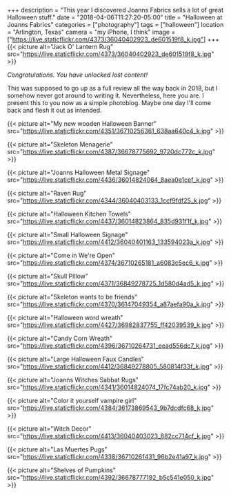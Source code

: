 +++
description = "This year I discovered Joanns Fabrics sells a lot of great Halloween stuff."
date = "2018-04-06T11:27:20-05:00"
title = "Halloween at Joanns Fabrics"
categories = ["photography"]
tags = ["halloween"]
location = "Arlington, Texas"
camera = "my iPhone, I think"
image = ["https://live.staticflickr.com/4373/36040402923_de601519f8_k.jpg"]
+++
{{< picture alt="Jack O' Lantern Rug" src="https://live.staticflickr.com/4373/36040402923_de601519f8_k.jpg" >}}
<!--more-->

*Congratulations. You have unlocked lost content!*

This was supposed to go up as a full review all the way back in 2018, but I somehow never got around to writing it. Nevertheless, here you are. I present this to you now as a simple photoblog. Maybe one day I'll come back and flesh it out as intended.

{{< picture alt="My new wooden Halloween Banner" src="https://live.staticflickr.com/4351/36710256361_638aa640c4_k.jpg" >}}

{{< picture alt="Skeleton Menagerie" src="https://live.staticflickr.com/4387/36678775692_9720dc772c_k.jpg" >}}

{{< picture alt="Joanns Halloween Metal Signage" src="https://live.staticflickr.com/4436/36014824064_8aea0e1cef_k.jpg" >}}

{{< picture alt="Raven Rug" src="https://live.staticflickr.com/4344/36040403133_1ccf9fdf25_k.jpg" >}}

{{< picture alt="Halloween Kitchen Towels" src="https://live.staticflickr.com/4437/36014823864_835d931f1f_k.jpg" >}}

{{< picture alt="Small Halloween Signage" src="https://live.staticflickr.com/4412/36040401163_133594023a_k.jpg" >}}

{{< picture alt="Come in We're Open" src="https://live.staticflickr.com/4374/36710265181_a6083c5ec6_k.jpg" >}}

{{< picture alt="Skull Pillow" src="https://live.staticflickr.com/4371/36849278725_1d580d4ad5_k.jpg" >}}

{{< picture alt="Skeleton wants to be friends" src="https://live.staticflickr.com/4370/36147049354_a87aefa90a_k.jpg" >}}

{{< picture alt="Halloween word wreath" src="https://live.staticflickr.com/4427/36982837755_ff42039539_k.jpg" >}}

{{< picture alt="Candy Corn Wreath" src="https://live.staticflickr.com/4396/36710264731_eead556dc7_k.jpg" >}}

{{< picture alt="Large Halloween Faux Candles" src="https://live.staticflickr.com/4412/36849278805_580814f33f_k.jpg" >}}

{{< picture alt="Joanns Witches Sabbat Rugs" src="https://live.staticflickr.com/4341/36014824074_17fc74ab20_k.jpg" >}}

{{< picture alt="Color it yourself vampire girl" src="https://live.staticflickr.com/4384/36173869543_9b7dcdfc68_k.jpg" >}}

{{< picture alt="Witch Decor" src="https://live.staticflickr.com/4413/36040403023_882cc714cf_k.jpg" >}}

{{< picture alt="Las Muertes Pugs" src="https://live.staticflickr.com/4338/36710261431_96b2e41a97_k.jpg" >}}

{{< picture alt="Shelves of Pumpkins" src="https://live.staticflickr.com/4392/36678777192_b5c541e050_k.jpg" >}}

